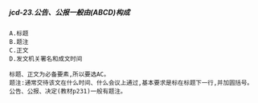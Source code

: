 ##### jcd-23.公告、公报一般由(ABCD)构成
    A.标题
    B.题注
    C.正文
    D.发文机关署名和成文时间
    
    标题、正文为必备要素,所以要选AC。
    题注:通常交待该文在什么时间、什么会议上通过,基本要求是标在标题下一行,并加圆括号。
    公告、公报、决定(教材p231)一般有题注。